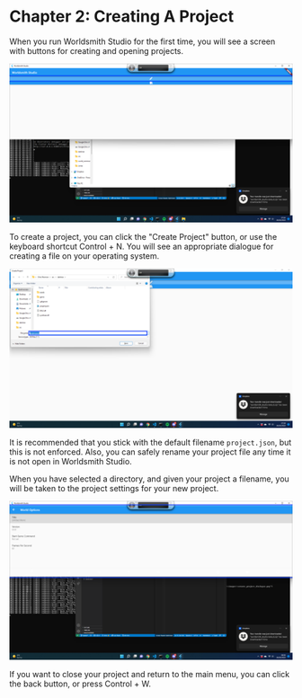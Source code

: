 # Chapter 2: Creating A Project

When you run Worldsmith Studio for the first time, you will see a screen with buttons for creating and opening projects.

![A screenshot of Worldsmith Studio with no recently-opened projects.](images/no_project.png)

To create a project, you can click the "Create Project" button, or use the keyboard shortcut Control + N. You will see an appropriate dialogue for creating a file on your operating system.

![A screenshot showing a "Create Project" dialogue with a filename of project.json.](images/create_project_dialogue.png)

It is recommended that you stick with the default filename `project.json`, but this is not enforced. Also, you can safely rename your project file any time it is not open in Worldsmith Studio.

When you have selected a directory, and given your project a filename, you will be taken to the project settings for your new project.

![A screenshot showing Worldsmith Studio's project settings. The title of the world is "Untitled World".](images/newly_created_project.png)

If you want to close your project and return to the main menu, you can click the back button, or press Control + W.
